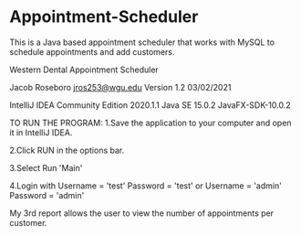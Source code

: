 # Appointment-Scheduler
This is a Java based appointment scheduler that works with MySQL to schedule appointments and add customers.

Western Dental Appointment Scheduler

Jacob Roseboro jros253@wgu.edu Version 1.2 03/02/2021

IntelliJ IDEA Community Edition 2020.1.1 Java SE 15.0.2 JavaFX-SDK-10.0.2

TO RUN THE PROGRAM: 1.Save the application to your computer and open it in IntelliJ IDEA.

2.Click RUN in the options bar.

3.Select Run 'Main'

4.Login with Username = 'test' Password = 'test' or Username = 'admin' Password = 'admin'

My 3rd report allows the user to view the number of appointments per customer.
